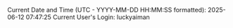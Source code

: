 Current Date and Time (UTC - YYYY-MM-DD HH:MM:SS formatted): 2025-06-12 07:47:25
Current User's Login: luckyaiman

